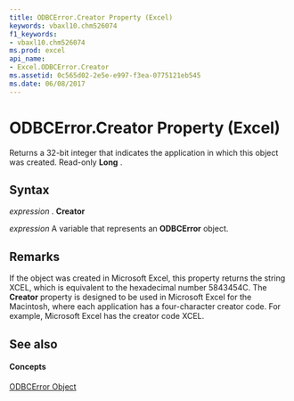 ```yaml
---
title: ODBCError.Creator Property (Excel)
keywords: vbaxl10.chm526074
f1_keywords:
- vbaxl10.chm526074
ms.prod: excel
api_name:
- Excel.ODBCError.Creator
ms.assetid: 0c565d02-2e5e-e997-f3ea-0775121eb545
ms.date: 06/08/2017
---
```



# ODBCError.Creator Property (Excel)

Returns a 32-bit integer that indicates the application in which this object was created. Read-only **Long** .


## Syntax

 _expression_ . **Creator**

 _expression_ A variable that represents an **ODBCError** object.


## Remarks

If the object was created in Microsoft Excel, this property returns the string XCEL, which is equivalent to the hexadecimal number 5843454C. The **Creator** property is designed to be used in Microsoft Excel for the Macintosh, where each application has a four-character creator code. For example, Microsoft Excel has the creator code XCEL.


## See also


#### Concepts


[ODBCError Object](odbcerror-object-excel.md)

